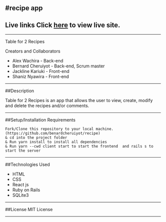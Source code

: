 #recipe app
---
Live links
Click [here]() to view live site. 
---


---
Table for 2 Recipes

Creators and Collaborators
* Alex Wachira - Back-end 
* Bernard Cheruiyot - Back-end, Scrum master
* Jackline Kariuki - Front-end 
* Shaniz Nyawira - Front-end 

---

##Description

Table for 2 Recipes is an app that allows the user to view, create, modify and delete the recipes and/or comments.


---

##Setup/Installation Requirements
```
Fork/Clone this repository to your local machine.(https://github.com/benardcheruiyot/recipe)
& cd into the project folder
& Run yarn install to install all dependencies
& Run yarn --cwd client start to start the frontend  and rails s to start the server
```

---

##Technologies Used
* HTML
* CSS
* React js
* Ruby on Rails
* SQLite3

---

##License
MIT License

---
